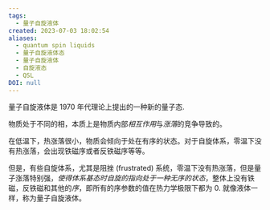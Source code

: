 ```yaml
---
tags:
  - 量子自旋液体
created: 2023-07-03 18:02:54
aliases:
  - quantum spin liquids
  - 量子自旋液体态
  - 量子自旋液体
  - 自旋液态
  - QSL
DOI: null
---
```


量子自旋液体是 1970 年代理论上提出的一种新的量子态.

物质处于不同的相，本质上是物质内部*相互作用*与*涨落*的竞争导致的。

在低温下，热涨落很小，物质会倾向于处在有序的状态。对于自旋体系，零温下没有热涨落，会出现铁磁序或者反铁磁序等等。

但是，有些自旋体系，尤其是阻挫 (frustrated) 系统，零温下没有热涨落，但是量子涨落特别强，*使得体系基态时自旋的指向处于一种无序的状态*，整体上没有铁磁，反铁磁和其他的*序*，即所有的序参数的值在热力学极限下都为 $0$. 就像液体一样，称为量子自旋液体。
